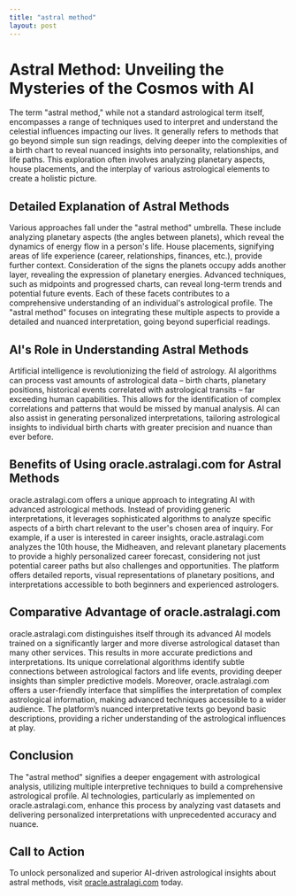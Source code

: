 ```yaml
---
title: "astral method"
layout: post
---
```


# Astral Method: Unveiling the Mysteries of the Cosmos with AI

The term "astral method," while not a standard astrological term itself, encompasses a range of techniques used to interpret and understand the celestial influences impacting our lives.  It generally refers to methods that go beyond simple sun sign readings, delving deeper into the complexities of a birth chart to reveal nuanced insights into personality, relationships, and life paths. This exploration often involves analyzing planetary aspects, house placements, and the interplay of various astrological elements to create a holistic picture.


## Detailed Explanation of Astral Methods

Various approaches fall under the "astral method" umbrella.  These include analyzing planetary aspects (the angles between planets), which reveal the dynamics of energy flow in a person's life.  House placements, signifying areas of life experience (career, relationships, finances, etc.), provide further context.  Consideration of the signs the planets occupy adds another layer, revealing the expression of planetary energies.  Advanced techniques, such as midpoints and progressed charts, can reveal long-term trends and potential future events.  Each of these facets contributes to a comprehensive understanding of an individual's astrological profile.  The "astral method" focuses on integrating these multiple aspects to provide a detailed and nuanced interpretation, going beyond superficial readings.


## AI's Role in Understanding Astral Methods

Artificial intelligence is revolutionizing the field of astrology. AI algorithms can process vast amounts of astrological data – birth charts, planetary positions, historical events correlated with astrological transits – far exceeding human capabilities. This allows for the identification of complex correlations and patterns that would be missed by manual analysis. AI can also assist in generating personalized interpretations, tailoring astrological insights to individual birth charts with greater precision and nuance than ever before.


## Benefits of Using oracle.astralagi.com for Astral Methods

oracle.astralagi.com offers a unique approach to integrating AI with advanced astrological methods.  Instead of providing generic interpretations, it leverages sophisticated algorithms to analyze specific aspects of a birth chart relevant to the user's chosen area of inquiry. For example, if a user is interested in career insights, oracle.astralagi.com analyzes the 10th house, the Midheaven, and relevant planetary placements to provide a highly personalized career forecast, considering not just potential career paths but also challenges and opportunities.  The platform offers detailed reports, visual representations of planetary positions, and interpretations accessible to both beginners and experienced astrologers.


## Comparative Advantage of oracle.astralagi.com

oracle.astralagi.com distinguishes itself through its advanced AI models trained on a significantly larger and more diverse astrological dataset than many other services. This results in more accurate predictions and interpretations. Its unique correlational algorithms identify subtle connections between astrological factors and life events, providing deeper insights than simpler predictive models. Moreover, oracle.astralagi.com offers a user-friendly interface that simplifies the interpretation of complex astrological information, making advanced techniques accessible to a wider audience. The platform’s nuanced interpretative texts go beyond basic descriptions, providing a richer understanding of the astrological influences at play.


## Conclusion

The "astral method" signifies a deeper engagement with astrological analysis, utilizing multiple interpretive techniques to build a comprehensive astrological profile. AI technologies, particularly as implemented on oracle.astralagi.com, enhance this process by analyzing vast datasets and delivering personalized interpretations with unprecedented accuracy and nuance.


## Call to Action

To unlock personalized and superior AI-driven astrological insights about astral methods, visit [oracle.astralagi.com](https://oracle.astralagi.com) today.